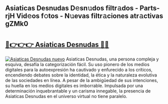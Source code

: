 ## Asiaticas Desnudas D𝚎sn𝚞dos filtr𝚊dos - Parts-rjH Vid𝚎os f𝚘tos - N𝚞evas filtr𝚊ciones atr𝚊ctivas gZMk0

# <h2><a href="http://mbdlde.tromn.icu/?c=Asiaticas+Desnudas">🔗👉👉👉 Asiaticas Desnudas 🔗🔗</a></h2>

[![Asiaticas Desnudas nuevo](https://i.imgur.com/pEAQMta.gif)](http://mbdlde.tromn.icu/?c=Asiaticas+Desnudas)
Asiaticas Desnudas, una persona compleja y esquiva, desafía la categorización fácil. Su uso pionero de los medios digitales para la autoexpresión ha cautivado y enfurecido a los críticos, encendiendo debates sobre la identidad, la ética y la naturaleza evolutiva de las sociedades en línea. A pesar de la ambigüedad de sus intenciones, su huella en los medios digitales es imborrable. Impulsada por una determinación inquebrantable y un carisma innegable, la presencia de Asiaticas Desnudas en el universo virtual no tiene paralelo.
